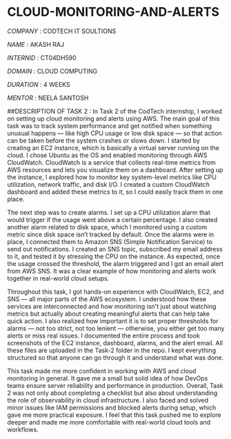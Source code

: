 # CLOUD-MONITORING-AND-ALERTS

*COMPANY* : CODTECH IT SOULTIONS

*NAME* : AKASH RAJ

*INTERNID* : CT04DH590

*DOMAIN* : CLOUD COMPUTING

*DURATION* : 4 WEEKS

*MENTOR* : NEELA SANTOSH

##DESCRIPTION OF TASK 2 :
In Task 2 of the CodTech internship, I worked on setting up cloud monitoring and alerts using AWS. The main goal of this task was to track system performance and get notified when something unusual happens — like high CPU usage or low disk space — so that action can be taken before the system crashes or slows down. I started by creating an EC2 instance, which is basically a virtual server running on the cloud. I chose Ubuntu as the OS and enabled monitoring through AWS CloudWatch. CloudWatch is a service that collects real-time metrics from AWS resources and lets you visualize them on a dashboard. After setting up the instance, I explored how to monitor key system-level metrics like CPU utilization, network traffic, and disk I/O. I created a custom CloudWatch dashboard and added these metrics to it, so I could easily track them in one place.

The next step was to create alarms. I set up a CPU utilization alarm that would trigger if the usage went above a certain percentage. I also created another alarm related to disk space, which I monitored using a custom metric since disk space isn’t tracked by default. Once the alarms were in place, I connected them to Amazon SNS (Simple Notification Service) to send out notifications. I created an SNS topic, subscribed my email address to it, and tested it by stressing the CPU on the instance. As expected, once the usage crossed the threshold, the alarm triggered and I got an email alert from AWS SNS. It was a clear example of how monitoring and alerts work together in real-world cloud setups.

Throughout this task, I got hands-on experience with CloudWatch, EC2, and SNS — all major parts of the AWS ecosystem. I understood how these services are interconnected and how monitoring isn't just about watching metrics but actually about creating meaningful alerts that can help take quick action. I also realized how important it is to set proper thresholds for alarms — not too strict, not too lenient — otherwise, you either get too many alerts or miss real issues. I documented the entire process and took screenshots of the EC2 instance, dashboard, alarms, and the alert email. All these files are uploaded in the Task-2 folder in the repo. I kept everything structured so that anyone can go through it and understand what was done.

This task made me more confident in working with AWS and cloud monitoring in general. It gave me a small but solid idea of how DevOps teams ensure server reliability and performance in production. Overall, Task 2 was not only about completing a checklist but also about understanding the role of observability in cloud infrastructure. I also faced and solved minor issues like IAM permissions and blocked alerts during setup, which gave me more practical exposure. I feel that this task pushed me to explore deeper and made me more comfortable with real-world cloud tools and workflows.

